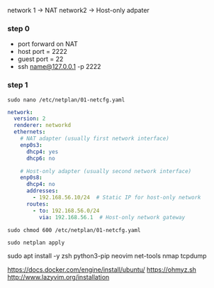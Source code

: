 

network 1 -> NAT
network2 -> Host-only adpater


### step 0

- port forward on NAT
- host port = 2222
- guest port = 22
- ssh name@127.0.0.1 -p 2222 

### step 1
`sudo nano /etc/netplan/01-netcfg.yaml`

```yml
network:
  version: 2
  renderer: networkd
  ethernets:
    # NAT adapter (usually first network interface)
    enp0s3:
      dhcp4: yes
      dhcp6: no

    # Host-only adapter (usually second network interface)
    enp0s8:
      dhcp4: no
      addresses:
        - 192.168.56.10/24  # Static IP for host-only network
      routes:
        - to: 192.168.56.0/24
          via: 192.168.56.1  # Host-only network gateway
```

`sudo chmod 600 /etc/netplan/01-netcfg.yaml`

`sudo netplan apply`

sudo apt install -y zsh python3-pip neovim net-tools nmap tcpdump

https://docs.docker.com/engine/install/ubuntu/
https://ohmyz.sh
http://www.lazyvim.org/installation

